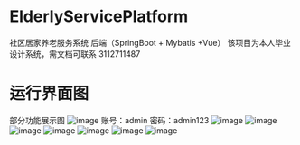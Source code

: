 # ElderlyServicePlatform
社区居家养老服务系统 后端（SpringBoot + Mybatis +Vue）
该项目为本人毕业设计系统，需文档可联系 3112711487 
# 运行界面图
部分功能展示图
![image](https://github.com/user-attachments/assets/f19c584b-334b-41ed-b8e0-87b7ef931dcb)
账号：admin 密码：admin123
![image](https://github.com/user-attachments/assets/011f2191-8e2e-4c20-a39b-85b6ffaa27bd)
![image](https://github.com/user-attachments/assets/463ac7cb-2759-431b-978e-fcf7a5121b54)
![image](https://github.com/user-attachments/assets/d9991a54-fa70-4026-ae95-5b95a920d97b)
![image](https://github.com/user-attachments/assets/6582dc3f-cc66-4c46-8aaf-3c5685f4570c)
![image](https://github.com/user-attachments/assets/b7b61ffa-243d-49d2-94f6-cd964aa5b494)
![image](https://github.com/user-attachments/assets/86894988-2da6-48f6-95ce-9a6580de0cf0)
![image](https://github.com/user-attachments/assets/a93703d9-796a-43c9-8b1f-801a492b083c)



